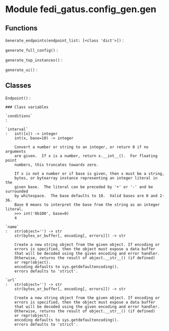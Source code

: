 Module fedi_gatus.config_gen.gen
================================

Functions
---------

`Generate_endpoints(endpoint_list: [<class 'dict'>])`
:   

`generate_full_config()`
:   

`generate_top_instances()`
:   

`generate_ui()`
:   

Classes
-------

`Endpoint()`
:   

    ### Class variables

    `conditions`
    :

    `interval`
    :   int([x]) -> integer
        int(x, base=10) -> integer
        
        Convert a number or string to an integer, or return 0 if no arguments
        are given.  If x is a number, return x.__int__().  For floating point
        numbers, this truncates towards zero.
        
        If x is not a number or if base is given, then x must be a string,
        bytes, or bytearray instance representing an integer literal in the
        given base.  The literal can be preceded by '+' or '-' and be surrounded
        by whitespace.  The base defaults to 10.  Valid bases are 0 and 2-36.
        Base 0 means to interpret the base from the string as an integer literal.
        >>> int('0b100', base=0)
        4

    `name`
    :   str(object='') -> str
        str(bytes_or_buffer[, encoding[, errors]]) -> str
        
        Create a new string object from the given object. If encoding or
        errors is specified, then the object must expose a data buffer
        that will be decoded using the given encoding and error handler.
        Otherwise, returns the result of object.__str__() (if defined)
        or repr(object).
        encoding defaults to sys.getdefaultencoding().
        errors defaults to 'strict'.

    `url`
    :   str(object='') -> str
        str(bytes_or_buffer[, encoding[, errors]]) -> str
        
        Create a new string object from the given object. If encoding or
        errors is specified, then the object must expose a data buffer
        that will be decoded using the given encoding and error handler.
        Otherwise, returns the result of object.__str__() (if defined)
        or repr(object).
        encoding defaults to sys.getdefaultencoding().
        errors defaults to 'strict'.